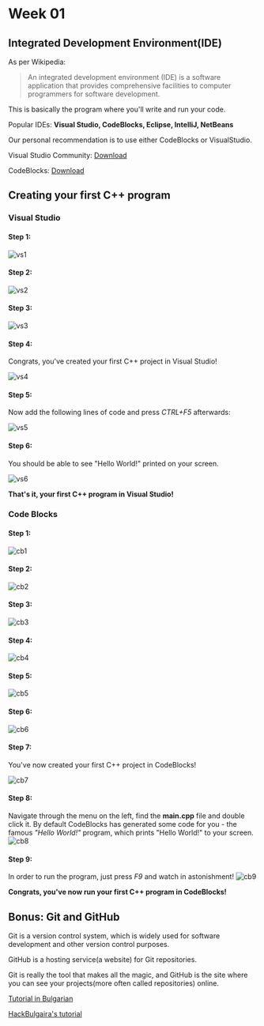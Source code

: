 # Week 01

## Integrated Development Environment(IDE)

As per Wikipedia:
> An integrated development environment (IDE) is a software application that provides comprehensive facilities to computer programmers for software development.

This is basically the program where you'll write and run your code.

Popular IDEs: **Visual Studio, CodeBlocks, Eclipse, IntelliJ, NetBeans**

Our personal recommendation is to use either CodeBlocks or VisualStudio.

Visual Studio Community: [Download][1]

CodeBlocks: [Download][2]


## Creating your first C++ program

### Visual Studio

#### Step 1:
![vs1](/Week01/images/vs1.png)

#### Step 2:
![vs2](/Week01/images/vs2.png)

#### Step 3:
![vs3](/Week01/images/vs3.png)

#### Step 4:
Congrats, you've created your first C++ project in Visual Studio!

![vs4](/Week01/images/vs4.png)

#### Step 5:
Now add the following lines of code and press *CTRL+F5* afterwards:

![vs5](/Week01/images/vs5.png)

#### Step 6:
You should be able to see "Hello World!" printed on your screen.

![vs6](/Week01/images/vs6.png)


**That's it, your first C++ program in Visual Studio!**

### Code Blocks
#### Step 1:
![cb1](/Week01/images/cb1.png)

#### Step 2:
![cb2](/Week01/images/cb2.png)

#### Step 3:
![cb3](/Week01/images/cb3.png)

#### Step 4:
![cb4](/Week01/images/cb4.png)

#### Step 5:
![cb5](/Week01/images/cb5.png)

#### Step 6:
![cb6](/Week01/images/cb6.png)

#### Step 7:
You've now created your first C++ project in CodeBlocks!

![cb7](/Week01/images/cb7.png)

#### Step 8:
Navigate through the menu on the left, find the **main.cpp** file and double click it. By default CodeBlocks has generated some code for you - the famous *"Hello World!"* program, which prints "Hello World!" to your screen.
![cb8](/Week01/images/cb8.png)

#### Step 9:
In order to run the program, just press *F9* and watch in astonishment!
![cb9](/Week01/images/cb9.png)

**Congrats, you've now run your first C++ program in CodeBlocks!**

## Bonus: Git and GitHub

Git is a version control system, which is widely used for software development and other version control purposes.

GitHub is a hosting service(a website) for Git repositories.

Git is really the tool that makes all the magic, and GitHub is the site where you can see your projects(more often called repositories) online.

[Tutorial in Bulgarian][3]

[HackBulgaira's tutorial][4]



[1]: https://www.visualstudio.com/downloads/
[2]: http://www.codeblocks.org/downloads/26
[3]: https://github.com/stoianivanov/UP_IS_2015/tree/master/GitHub_and_Git
[4]: https://github.com/HackBulgaria/Programming101-Java/blob/master/week02/3.Friday/prereading.md
